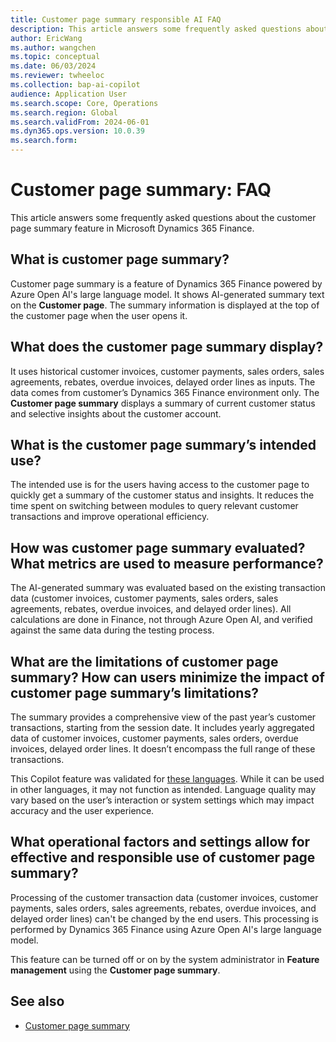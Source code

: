```yaml
---
title: Customer page summary responsible AI FAQ
description: This article answers some frequently asked questions about the customer page summary feature in Microsoft Dynamics 365 Finance.
author: EricWang
ms.author: wangchen
ms.topic: conceptual
ms.date: 06/03/2024
ms.reviewer: twheeloc
ms.collection: bap-ai-copilot
audience: Application User
ms.search.scope: Core, Operations
ms.search.region: Global
ms.search.validFrom: 2024-06-01
ms.dyn365.ops.version: 10.0.39
ms.search.form:    
---
```


# Customer page summary: FAQ

This article answers some frequently asked questions about the customer page summary feature in Microsoft Dynamics 365 Finance.

## What is customer page summary?

Customer page summary is a feature of Dynamics 365 Finance powered by Azure Open AI's large language model. It shows AI-generated summary text on the **Customer page**. The summary information is displayed at the top of the customer page when the user opens it.

## What does the customer page summary display? 

It uses historical customer invoices, customer payments, sales orders, sales agreements, rebates, overdue invoices, delayed order lines as inputs. The data comes from customer’s Dynamics 365 Finance environment only. The **Customer page summary** displays a summary of current customer status and selective insights about the customer account.

## What is the customer page summary’s intended use?

The intended use is for the users having access to the customer page to quickly get a summary of the customer status and insights. It reduces the time spent on switching between modules to query relevant customer transactions and improve operational efficiency.

## How was customer page summary evaluated? What metrics are used to measure performance?

The AI-generated summary was evaluated based on the existing transaction data (customer invoices, customer payments, sales orders, sales agreements, rebates, overdue invoices, and delayed order lines). All calculations are done in Finance, not through Azure Open AI, and verified against the same data during the testing process. 

## What are the limitations of customer page summary? How can users minimize the impact of customer page summary’s limitations?

The summary provides a comprehensive view of the past year’s customer transactions, starting from the session date. It includes yearly aggregated data of customer invoices, customer payments, sales orders, overdue invoices, delayed order lines. It doesn’t encompass the full range of these transactions.

This Copilot feature was validated for [these languages](https://go.microsoft.com/fwlink/?linkid=2270154). While it can be used in other languages, it may not function as intended. Language quality may vary based on the user’s interaction or system settings which may impact accuracy and the user experience. 

## What operational factors and settings allow for effective and responsible use of customer page summary?

Processing of the customer transaction data (customer invoices, customer payments, sales orders, sales agreements, rebates, overdue invoices, and delayed order lines) can't be changed by the end users. This processing is performed by Dynamics 365 Finance using Azure Open AI's large language model.

This feature can be turned off or on by the system administrator in **Feature management** using the **Customer page summary**.

## See also

- [Customer page summary](CustomerPageSummary.md)
